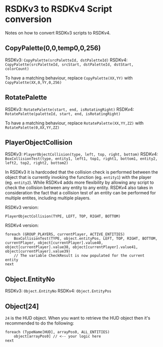 # RSDKv3 to RSDKv4 Script conversion

Notes on how to convert RSDKv3 scripts to RSDKv4.

## CopyPalette(0,0,temp0,0,256)

RSDKv3: `CopyPalette(srcPaletteId, dstPaletteId)`
RSDKv4: `CopyPalette(srcPaletteId, srcStart, dstPaletteId, dstStart, colorCount)`

To have a matching behaviour, replace `CopyPalette(XX,YY)` with `CopyPalette(XX,0,YY,0,256)`

## RotatePalette

RSDKv3: `RotatePalette(start, end, isRotatingRight)`
RSDKv4: `RotatePalette(paletteId, start, end, isRotatingRight)`

To have a matching behaviour, replace `RotatePalette(XX,YY,ZZ)` with `RotatePalette(0,XX,YY,ZZ)`

## PlayerObjectCollision

RSDKv3: `PlayerObjectCollision(type, left, top, right, bottom)`
RSDKv4: `BoxCollisionTest(type, entity1, left1, top1, right1, bottom1, entity2, left2, top2, right2, bottom2)`

In RSDKv3 it is hardcoded that the collision check is performed between the object that is currently invoking the function (eg. `entity1`) with the player (eg. `entity2`). While RSDKv4 adds more flexibility by allowing any script to check the collision between any entity to any entity. RSDKv4 also takes in consideration the fact that a collision test of an entity can be performed for multiple entites, including multiple players.

RSDKv3 version:

```rsdk
PlayerObjectCollision(TYPE, LEFT, TOP, RIGHT, BOTTOM)
```

RSDKv4 version:

```rsdk
foreach (GROUP_PLAYERS, currentPlayer, ACTIVE_ENTITIES)
    BoxCollisionTest(TYPE, object.entityPos, LEFT, TOP, RIGHT, BOTTOM, currentPlayer, object[currentPlayer].value40, object[currentPlayer].value38, object[currentPlayer].value41, object[currentPlayer].value39)
    // The variable CheckResult is now populated for the current entity
next
```

## Object.EntityNo

RSDKv3: `Object.EntityNo`
RSDKv4: `Object.EntityPos`

## Object[24]

`24` is the HUD object. When you want to retrieve the HUD object then it's recommended to do the following:

```rsdk
foreach (TypeName[HUD], arrayPos0, ALL_ENTITIES)
    object[arrayPos0] // <-- your logic here
next
```
